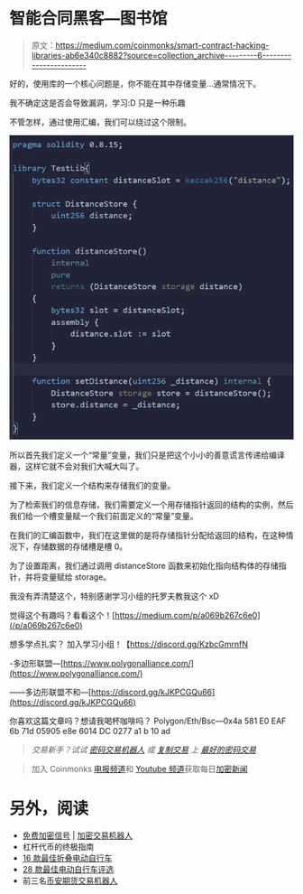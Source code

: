 # 智能合同黑客—图书馆

> 原文：<https://medium.com/coinmonks/smart-contract-hacking-libraries-ab6e340c8882?source=collection_archive---------6----------------------->

好的，使用库的一个核心问题是，你不能在其中存储变量…通常情况下。

我不确定这是否会导致漏洞，学习:D 只是一种乐趣

不管怎样，通过使用汇编，我们可以绕过这个限制。

![](img/06d2ed523c92eb546f057ce601b4ffb3.png)

所以首先我们定义一个“常量”变量，我们只是把这个小小的善意谎言传递给编译器，这样它就不会对我们大喊大叫了。

接下来，我们定义一个结构来存储我们的变量。

为了检索我们的信息存储，我们需要定义一个用存储指针返回的结构的实例，然后我们给一个槽变量赋一个我们前面定义的“常量”变量。

在我们的汇编函数中，我们在这里做的是将存储指针分配给返回的结构，在这种情况下，存储数据的存储槽是槽 0。

为了设置距离，我们通过调用 distanceStore 函数来初始化指向结构体的存储指针，并将变量赋给 storage。

我没有弄清楚这个，特别感谢学习小组的托罗夫教我这个 xD

觉得这个有趣吗？看看这个！[https://medium.com/p/a069b267c6e0](/p/a069b267c6e0)

想多学点扎实？
加入学习小组！【https://discord.gg/KzbcGmrnfN 

-多边形联盟—[https://www.polygonalliance.com/](https://www.polygonalliance.com/)

——多边形联盟不和—[https://discord.gg/kJKPCGQu66](https://discord.gg/kJKPCGQu66)

你喜欢这篇文章吗？想请我喝杯咖啡吗？
Polygon/Eth/Bsc—0x4a 581 E0 EAF 6b 71d 05905 e8e 6014 DC 0277 a1 b 10 ad

> *交易新手？试试* [*密码交易机器人*](/coinmonks/crypto-trading-bot-c2ffce8acb2a) *或* [*复制交易*](/coinmonks/top-10-crypto-copy-trading-platforms-for-beginners-d0c37c7d698c) *上* [*最好的密码交易*](/coinmonks/crypto-exchange-dd2f9d6f3769)

> 加入 Coinmonks [电报频道](https://t.me/coincodecap)和 [Youtube 频道](https://www.youtube.com/c/coinmonks/videos)获取每日[加密新闻](http://coincodecap.com/)

# 另外，阅读

*   [免费加密信号](/coinmonks/free-crypto-signals-48b25e61a8da) | [加密交易机器人](/coinmonks/crypto-trading-bot-c2ffce8acb2a)
*   杠杆代币的终极指南
*   [16 款最佳折叠电动自行车](/coinmonks/top-17-folding-electric-bikes-5e296f0918cb)
*   [28 款最佳电动自行车评选](/coinmonks/the-28-best-electric-bikes-review-and-buying-guide-in-2023-7bb3146cb403)
*   前三名[币安期货交易机器人](/coinmonks/top-3-binance-futures-trading-bots-e6031f84b3f9)